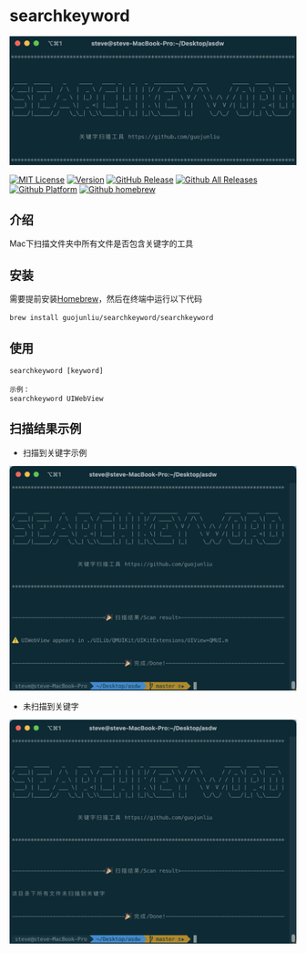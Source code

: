 # searchkeyword

![Alt text](Image/1.png)

[![MIT License](https://img.shields.io/badge/license-MIT-brightgreen)](https://github.com/guojunliu/homebrew-searchkeyword/blob/master/LICENSE)
[![Version](https://img.shields.io/badge/version-v1.0.0-blue)](https://github.com/guojunliu/homebrew-searchkeyword)
[![GitHub Release](https://img.shields.io/badge/release-v1.0.0-orange)](https://github.com/guojunliu/homebrew-searchkeyword)
[![Github All Releases](https://img.shields.io/badge/downloads-37KB-yellowgreen)](https://github.com/guojunliu/homebrew-searchkeyword/raw/master/product/1.0.0/searchkeyword_1.0.0.tar.gz)
[![Github Platform](https://img.shields.io/badge/platform-Linux-red)](https://github.com/guojunliu/homebrew-searchkeyword)
[![Github homebrew](https://img.shields.io/badge/homebrew-v1.0.0-green)](https://github.com/guojunliu/homebrew-searchkeyword)



## 介绍

Mac下扫描文件夹中所有文件是否包含关键字的工具

## 安装

需要提前安装[Homebrew](https://brew.sh/)，然后在终端中运行以下代码

`brew install guojunliu/searchkeyword/searchkeyword`


## 使用

```
searchkeyword [keyword]

示例：
searchkeyword UIWebView
```

## 扫描结果示例

- 扫描到关键字示例

![Alt text](Image/2.png)

- 未扫描到关键字

![Alt text](Image/3.png)

